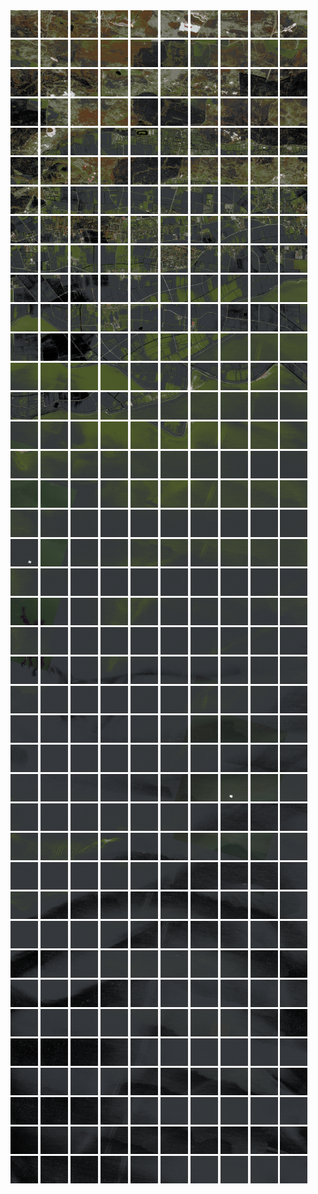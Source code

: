 <html>
<div>
<img src="https://github.com/HakkaTjakka/NL_TILE_MAP/blob/main/18/631/-1075/r.6310.-10750.png" height="44" width="44">
<img src="https://github.com/HakkaTjakka/NL_TILE_MAP/blob/main/18/631/-1075/r.6311.-10750.png" height="44" width="44">
<img src="https://github.com/HakkaTjakka/NL_TILE_MAP/blob/main/18/631/-1075/r.6312.-10750.png" height="44" width="44">
<img src="https://github.com/HakkaTjakka/NL_TILE_MAP/blob/main/18/631/-1075/r.6313.-10750.png" height="44" width="44">
<img src="https://github.com/HakkaTjakka/NL_TILE_MAP/blob/main/18/631/-1075/r.6314.-10750.png" height="44" width="44">
<img src="https://github.com/HakkaTjakka/NL_TILE_MAP/blob/main/18/631/-1075/r.6315.-10750.png" height="44" width="44">
<img src="https://github.com/HakkaTjakka/NL_TILE_MAP/blob/main/18/631/-1075/r.6316.-10750.png" height="44" width="44">
<img src="https://github.com/HakkaTjakka/NL_TILE_MAP/blob/main/18/631/-1075/r.6317.-10750.png" height="44" width="44">
<img src="https://github.com/HakkaTjakka/NL_TILE_MAP/blob/main/18/631/-1075/r.6318.-10750.png" height="44" width="44">
<img src="https://github.com/HakkaTjakka/NL_TILE_MAP/blob/main/18/631/-1075/r.6319.-10750.png" height="44" width="44">
<img src="https://github.com/HakkaTjakka/NL_TILE_MAP/blob/main/18/632/-1075/r.6320.-10750.png" height="44" width="44">
<img src="https://github.com/HakkaTjakka/NL_TILE_MAP/blob/main/18/632/-1075/r.6321.-10750.png" height="44" width="44">
<img src="https://github.com/HakkaTjakka/NL_TILE_MAP/blob/main/18/632/-1075/r.6322.-10750.png" height="44" width="44">
<img src="https://github.com/HakkaTjakka/NL_TILE_MAP/blob/main/18/632/-1075/r.6323.-10750.png" height="44" width="44">
<img src="https://github.com/HakkaTjakka/NL_TILE_MAP/blob/main/18/632/-1075/r.6324.-10750.png" height="44" width="44">
<img src="https://github.com/HakkaTjakka/NL_TILE_MAP/blob/main/18/632/-1075/r.6325.-10750.png" height="44" width="44">
<img src="https://github.com/HakkaTjakka/NL_TILE_MAP/blob/main/18/632/-1075/r.6326.-10750.png" height="44" width="44">
<img src="https://github.com/HakkaTjakka/NL_TILE_MAP/blob/main/18/632/-1075/r.6327.-10750.png" height="44" width="44">
<img src="https://github.com/HakkaTjakka/NL_TILE_MAP/blob/main/18/632/-1075/r.6328.-10750.png" height="44" width="44">
<img src="https://github.com/HakkaTjakka/NL_TILE_MAP/blob/main/18/632/-1075/r.6329.-10750.png" height="44" width="44">
<br>
<img src="https://github.com/HakkaTjakka/NL_TILE_MAP/blob/main/18/631/-1075/r.6310.-10749.png" height="44" width="44">
<img src="https://github.com/HakkaTjakka/NL_TILE_MAP/blob/main/18/631/-1075/r.6311.-10749.png" height="44" width="44">
<img src="https://github.com/HakkaTjakka/NL_TILE_MAP/blob/main/18/631/-1075/r.6312.-10749.png" height="44" width="44">
<img src="https://github.com/HakkaTjakka/NL_TILE_MAP/blob/main/18/631/-1075/r.6313.-10749.png" height="44" width="44">
<img src="https://github.com/HakkaTjakka/NL_TILE_MAP/blob/main/18/631/-1075/r.6314.-10749.png" height="44" width="44">
<img src="https://github.com/HakkaTjakka/NL_TILE_MAP/blob/main/18/631/-1075/r.6315.-10749.png" height="44" width="44">
<img src="https://github.com/HakkaTjakka/NL_TILE_MAP/blob/main/18/631/-1075/r.6316.-10749.png" height="44" width="44">
<img src="https://github.com/HakkaTjakka/NL_TILE_MAP/blob/main/18/631/-1075/r.6317.-10749.png" height="44" width="44">
<img src="https://github.com/HakkaTjakka/NL_TILE_MAP/blob/main/18/631/-1075/r.6318.-10749.png" height="44" width="44">
<img src="https://github.com/HakkaTjakka/NL_TILE_MAP/blob/main/18/631/-1075/r.6319.-10749.png" height="44" width="44">
<img src="https://github.com/HakkaTjakka/NL_TILE_MAP/blob/main/18/632/-1075/r.6320.-10749.png" height="44" width="44">
<img src="https://github.com/HakkaTjakka/NL_TILE_MAP/blob/main/18/632/-1075/r.6321.-10749.png" height="44" width="44">
<img src="https://github.com/HakkaTjakka/NL_TILE_MAP/blob/main/18/632/-1075/r.6322.-10749.png" height="44" width="44">
<img src="https://github.com/HakkaTjakka/NL_TILE_MAP/blob/main/18/632/-1075/r.6323.-10749.png" height="44" width="44">
<img src="https://github.com/HakkaTjakka/NL_TILE_MAP/blob/main/18/632/-1075/r.6324.-10749.png" height="44" width="44">
<img src="https://github.com/HakkaTjakka/NL_TILE_MAP/blob/main/18/632/-1075/r.6325.-10749.png" height="44" width="44">
<img src="https://github.com/HakkaTjakka/NL_TILE_MAP/blob/main/18/632/-1075/r.6326.-10749.png" height="44" width="44">
<img src="https://github.com/HakkaTjakka/NL_TILE_MAP/blob/main/18/632/-1075/r.6327.-10749.png" height="44" width="44">
<img src="https://github.com/HakkaTjakka/NL_TILE_MAP/blob/main/18/632/-1075/r.6328.-10749.png" height="44" width="44">
<img src="https://github.com/HakkaTjakka/NL_TILE_MAP/blob/main/18/632/-1075/r.6329.-10749.png" height="44" width="44">
<br>
<img src="https://github.com/HakkaTjakka/NL_TILE_MAP/blob/main/18/631/-1075/r.6310.-10748.png" height="44" width="44">
<img src="https://github.com/HakkaTjakka/NL_TILE_MAP/blob/main/18/631/-1075/r.6311.-10748.png" height="44" width="44">
<img src="https://github.com/HakkaTjakka/NL_TILE_MAP/blob/main/18/631/-1075/r.6312.-10748.png" height="44" width="44">
<img src="https://github.com/HakkaTjakka/NL_TILE_MAP/blob/main/18/631/-1075/r.6313.-10748.png" height="44" width="44">
<img src="https://github.com/HakkaTjakka/NL_TILE_MAP/blob/main/18/631/-1075/r.6314.-10748.png" height="44" width="44">
<img src="https://github.com/HakkaTjakka/NL_TILE_MAP/blob/main/18/631/-1075/r.6315.-10748.png" height="44" width="44">
<img src="https://github.com/HakkaTjakka/NL_TILE_MAP/blob/main/18/631/-1075/r.6316.-10748.png" height="44" width="44">
<img src="https://github.com/HakkaTjakka/NL_TILE_MAP/blob/main/18/631/-1075/r.6317.-10748.png" height="44" width="44">
<img src="https://github.com/HakkaTjakka/NL_TILE_MAP/blob/main/18/631/-1075/r.6318.-10748.png" height="44" width="44">
<img src="https://github.com/HakkaTjakka/NL_TILE_MAP/blob/main/18/631/-1075/r.6319.-10748.png" height="44" width="44">
<img src="https://github.com/HakkaTjakka/NL_TILE_MAP/blob/main/18/632/-1075/r.6320.-10748.png" height="44" width="44">
<img src="https://github.com/HakkaTjakka/NL_TILE_MAP/blob/main/18/632/-1075/r.6321.-10748.png" height="44" width="44">
<img src="https://github.com/HakkaTjakka/NL_TILE_MAP/blob/main/18/632/-1075/r.6322.-10748.png" height="44" width="44">
<img src="https://github.com/HakkaTjakka/NL_TILE_MAP/blob/main/18/632/-1075/r.6323.-10748.png" height="44" width="44">
<img src="https://github.com/HakkaTjakka/NL_TILE_MAP/blob/main/18/632/-1075/r.6324.-10748.png" height="44" width="44">
<img src="https://github.com/HakkaTjakka/NL_TILE_MAP/blob/main/18/632/-1075/r.6325.-10748.png" height="44" width="44">
<img src="https://github.com/HakkaTjakka/NL_TILE_MAP/blob/main/18/632/-1075/r.6326.-10748.png" height="44" width="44">
<img src="https://github.com/HakkaTjakka/NL_TILE_MAP/blob/main/18/632/-1075/r.6327.-10748.png" height="44" width="44">
<img src="https://github.com/HakkaTjakka/NL_TILE_MAP/blob/main/18/632/-1075/r.6328.-10748.png" height="44" width="44">
<img src="https://github.com/HakkaTjakka/NL_TILE_MAP/blob/main/18/632/-1075/r.6329.-10748.png" height="44" width="44">
<br>
<img src="https://github.com/HakkaTjakka/NL_TILE_MAP/blob/main/18/631/-1075/r.6310.-10747.png" height="44" width="44">
<img src="https://github.com/HakkaTjakka/NL_TILE_MAP/blob/main/18/631/-1075/r.6311.-10747.png" height="44" width="44">
<img src="https://github.com/HakkaTjakka/NL_TILE_MAP/blob/main/18/631/-1075/r.6312.-10747.png" height="44" width="44">
<img src="https://github.com/HakkaTjakka/NL_TILE_MAP/blob/main/18/631/-1075/r.6313.-10747.png" height="44" width="44">
<img src="https://github.com/HakkaTjakka/NL_TILE_MAP/blob/main/18/631/-1075/r.6314.-10747.png" height="44" width="44">
<img src="https://github.com/HakkaTjakka/NL_TILE_MAP/blob/main/18/631/-1075/r.6315.-10747.png" height="44" width="44">
<img src="https://github.com/HakkaTjakka/NL_TILE_MAP/blob/main/18/631/-1075/r.6316.-10747.png" height="44" width="44">
<img src="https://github.com/HakkaTjakka/NL_TILE_MAP/blob/main/18/631/-1075/r.6317.-10747.png" height="44" width="44">
<img src="https://github.com/HakkaTjakka/NL_TILE_MAP/blob/main/18/631/-1075/r.6318.-10747.png" height="44" width="44">
<img src="https://github.com/HakkaTjakka/NL_TILE_MAP/blob/main/18/631/-1075/r.6319.-10747.png" height="44" width="44">
<img src="https://github.com/HakkaTjakka/NL_TILE_MAP/blob/main/18/632/-1075/r.6320.-10747.png" height="44" width="44">
<img src="https://github.com/HakkaTjakka/NL_TILE_MAP/blob/main/18/632/-1075/r.6321.-10747.png" height="44" width="44">
<img src="https://github.com/HakkaTjakka/NL_TILE_MAP/blob/main/18/632/-1075/r.6322.-10747.png" height="44" width="44">
<img src="https://github.com/HakkaTjakka/NL_TILE_MAP/blob/main/18/632/-1075/r.6323.-10747.png" height="44" width="44">
<img src="https://github.com/HakkaTjakka/NL_TILE_MAP/blob/main/18/632/-1075/r.6324.-10747.png" height="44" width="44">
<img src="https://github.com/HakkaTjakka/NL_TILE_MAP/blob/main/18/632/-1075/r.6325.-10747.png" height="44" width="44">
<img src="https://github.com/HakkaTjakka/NL_TILE_MAP/blob/main/18/632/-1075/r.6326.-10747.png" height="44" width="44">
<img src="https://github.com/HakkaTjakka/NL_TILE_MAP/blob/main/18/632/-1075/r.6327.-10747.png" height="44" width="44">
<img src="https://github.com/HakkaTjakka/NL_TILE_MAP/blob/main/18/632/-1075/r.6328.-10747.png" height="44" width="44">
<img src="https://github.com/HakkaTjakka/NL_TILE_MAP/blob/main/18/632/-1075/r.6329.-10747.png" height="44" width="44">
<br>
<img src="https://github.com/HakkaTjakka/NL_TILE_MAP/blob/main/18/631/-1075/r.6310.-10746.png" height="44" width="44">
<img src="https://github.com/HakkaTjakka/NL_TILE_MAP/blob/main/18/631/-1075/r.6311.-10746.png" height="44" width="44">
<img src="https://github.com/HakkaTjakka/NL_TILE_MAP/blob/main/18/631/-1075/r.6312.-10746.png" height="44" width="44">
<img src="https://github.com/HakkaTjakka/NL_TILE_MAP/blob/main/18/631/-1075/r.6313.-10746.png" height="44" width="44">
<img src="https://github.com/HakkaTjakka/NL_TILE_MAP/blob/main/18/631/-1075/r.6314.-10746.png" height="44" width="44">
<img src="https://github.com/HakkaTjakka/NL_TILE_MAP/blob/main/18/631/-1075/r.6315.-10746.png" height="44" width="44">
<img src="https://github.com/HakkaTjakka/NL_TILE_MAP/blob/main/18/631/-1075/r.6316.-10746.png" height="44" width="44">
<img src="https://github.com/HakkaTjakka/NL_TILE_MAP/blob/main/18/631/-1075/r.6317.-10746.png" height="44" width="44">
<img src="https://github.com/HakkaTjakka/NL_TILE_MAP/blob/main/18/631/-1075/r.6318.-10746.png" height="44" width="44">
<img src="https://github.com/HakkaTjakka/NL_TILE_MAP/blob/main/18/631/-1075/r.6319.-10746.png" height="44" width="44">
<img src="https://github.com/HakkaTjakka/NL_TILE_MAP/blob/main/18/632/-1075/r.6320.-10746.png" height="44" width="44">
<img src="https://github.com/HakkaTjakka/NL_TILE_MAP/blob/main/18/632/-1075/r.6321.-10746.png" height="44" width="44">
<img src="https://github.com/HakkaTjakka/NL_TILE_MAP/blob/main/18/632/-1075/r.6322.-10746.png" height="44" width="44">
<img src="https://github.com/HakkaTjakka/NL_TILE_MAP/blob/main/18/632/-1075/r.6323.-10746.png" height="44" width="44">
<img src="https://github.com/HakkaTjakka/NL_TILE_MAP/blob/main/18/632/-1075/r.6324.-10746.png" height="44" width="44">
<img src="https://github.com/HakkaTjakka/NL_TILE_MAP/blob/main/18/632/-1075/r.6325.-10746.png" height="44" width="44">
<img src="https://github.com/HakkaTjakka/NL_TILE_MAP/blob/main/18/632/-1075/r.6326.-10746.png" height="44" width="44">
<img src="https://github.com/HakkaTjakka/NL_TILE_MAP/blob/main/18/632/-1075/r.6327.-10746.png" height="44" width="44">
<img src="https://github.com/HakkaTjakka/NL_TILE_MAP/blob/main/18/632/-1075/r.6328.-10746.png" height="44" width="44">
<img src="https://github.com/HakkaTjakka/NL_TILE_MAP/blob/main/18/632/-1075/r.6329.-10746.png" height="44" width="44">
<br>
<img src="https://github.com/HakkaTjakka/NL_TILE_MAP/blob/main/18/631/-1075/r.6310.-10745.png" height="44" width="44">
<img src="https://github.com/HakkaTjakka/NL_TILE_MAP/blob/main/18/631/-1075/r.6311.-10745.png" height="44" width="44">
<img src="https://github.com/HakkaTjakka/NL_TILE_MAP/blob/main/18/631/-1075/r.6312.-10745.png" height="44" width="44">
<img src="https://github.com/HakkaTjakka/NL_TILE_MAP/blob/main/18/631/-1075/r.6313.-10745.png" height="44" width="44">
<img src="https://github.com/HakkaTjakka/NL_TILE_MAP/blob/main/18/631/-1075/r.6314.-10745.png" height="44" width="44">
<img src="https://github.com/HakkaTjakka/NL_TILE_MAP/blob/main/18/631/-1075/r.6315.-10745.png" height="44" width="44">
<img src="https://github.com/HakkaTjakka/NL_TILE_MAP/blob/main/18/631/-1075/r.6316.-10745.png" height="44" width="44">
<img src="https://github.com/HakkaTjakka/NL_TILE_MAP/blob/main/18/631/-1075/r.6317.-10745.png" height="44" width="44">
<img src="https://github.com/HakkaTjakka/NL_TILE_MAP/blob/main/18/631/-1075/r.6318.-10745.png" height="44" width="44">
<img src="https://github.com/HakkaTjakka/NL_TILE_MAP/blob/main/18/631/-1075/r.6319.-10745.png" height="44" width="44">
<img src="https://github.com/HakkaTjakka/NL_TILE_MAP/blob/main/18/632/-1075/r.6320.-10745.png" height="44" width="44">
<img src="https://github.com/HakkaTjakka/NL_TILE_MAP/blob/main/18/632/-1075/r.6321.-10745.png" height="44" width="44">
<img src="https://github.com/HakkaTjakka/NL_TILE_MAP/blob/main/18/632/-1075/r.6322.-10745.png" height="44" width="44">
<img src="https://github.com/HakkaTjakka/NL_TILE_MAP/blob/main/18/632/-1075/r.6323.-10745.png" height="44" width="44">
<img src="https://github.com/HakkaTjakka/NL_TILE_MAP/blob/main/18/632/-1075/r.6324.-10745.png" height="44" width="44">
<img src="https://github.com/HakkaTjakka/NL_TILE_MAP/blob/main/18/632/-1075/r.6325.-10745.png" height="44" width="44">
<img src="https://github.com/HakkaTjakka/NL_TILE_MAP/blob/main/18/632/-1075/r.6326.-10745.png" height="44" width="44">
<img src="https://github.com/HakkaTjakka/NL_TILE_MAP/blob/main/18/632/-1075/r.6327.-10745.png" height="44" width="44">
<img src="https://github.com/HakkaTjakka/NL_TILE_MAP/blob/main/18/632/-1075/r.6328.-10745.png" height="44" width="44">
<img src="https://github.com/HakkaTjakka/NL_TILE_MAP/blob/main/18/632/-1075/r.6329.-10745.png" height="44" width="44">
<br>
<img src="https://github.com/HakkaTjakka/NL_TILE_MAP/blob/main/18/631/-1075/r.6310.-10744.png" height="44" width="44">
<img src="https://github.com/HakkaTjakka/NL_TILE_MAP/blob/main/18/631/-1075/r.6311.-10744.png" height="44" width="44">
<img src="https://github.com/HakkaTjakka/NL_TILE_MAP/blob/main/18/631/-1075/r.6312.-10744.png" height="44" width="44">
<img src="https://github.com/HakkaTjakka/NL_TILE_MAP/blob/main/18/631/-1075/r.6313.-10744.png" height="44" width="44">
<img src="https://github.com/HakkaTjakka/NL_TILE_MAP/blob/main/18/631/-1075/r.6314.-10744.png" height="44" width="44">
<img src="https://github.com/HakkaTjakka/NL_TILE_MAP/blob/main/18/631/-1075/r.6315.-10744.png" height="44" width="44">
<img src="https://github.com/HakkaTjakka/NL_TILE_MAP/blob/main/18/631/-1075/r.6316.-10744.png" height="44" width="44">
<img src="https://github.com/HakkaTjakka/NL_TILE_MAP/blob/main/18/631/-1075/r.6317.-10744.png" height="44" width="44">
<img src="https://github.com/HakkaTjakka/NL_TILE_MAP/blob/main/18/631/-1075/r.6318.-10744.png" height="44" width="44">
<img src="https://github.com/HakkaTjakka/NL_TILE_MAP/blob/main/18/631/-1075/r.6319.-10744.png" height="44" width="44">
<img src="https://github.com/HakkaTjakka/NL_TILE_MAP/blob/main/18/632/-1075/r.6320.-10744.png" height="44" width="44">
<img src="https://github.com/HakkaTjakka/NL_TILE_MAP/blob/main/18/632/-1075/r.6321.-10744.png" height="44" width="44">
<img src="https://github.com/HakkaTjakka/NL_TILE_MAP/blob/main/18/632/-1075/r.6322.-10744.png" height="44" width="44">
<img src="https://github.com/HakkaTjakka/NL_TILE_MAP/blob/main/18/632/-1075/r.6323.-10744.png" height="44" width="44">
<img src="https://github.com/HakkaTjakka/NL_TILE_MAP/blob/main/18/632/-1075/r.6324.-10744.png" height="44" width="44">
<img src="https://github.com/HakkaTjakka/NL_TILE_MAP/blob/main/18/632/-1075/r.6325.-10744.png" height="44" width="44">
<img src="https://github.com/HakkaTjakka/NL_TILE_MAP/blob/main/18/632/-1075/r.6326.-10744.png" height="44" width="44">
<img src="https://github.com/HakkaTjakka/NL_TILE_MAP/blob/main/18/632/-1075/r.6327.-10744.png" height="44" width="44">
<img src="https://github.com/HakkaTjakka/NL_TILE_MAP/blob/main/18/632/-1075/r.6328.-10744.png" height="44" width="44">
<img src="https://github.com/HakkaTjakka/NL_TILE_MAP/blob/main/18/632/-1075/r.6329.-10744.png" height="44" width="44">
<br>
<img src="https://github.com/HakkaTjakka/NL_TILE_MAP/blob/main/18/631/-1075/r.6310.-10743.png" height="44" width="44">
<img src="https://github.com/HakkaTjakka/NL_TILE_MAP/blob/main/18/631/-1075/r.6311.-10743.png" height="44" width="44">
<img src="https://github.com/HakkaTjakka/NL_TILE_MAP/blob/main/18/631/-1075/r.6312.-10743.png" height="44" width="44">
<img src="https://github.com/HakkaTjakka/NL_TILE_MAP/blob/main/18/631/-1075/r.6313.-10743.png" height="44" width="44">
<img src="https://github.com/HakkaTjakka/NL_TILE_MAP/blob/main/18/631/-1075/r.6314.-10743.png" height="44" width="44">
<img src="https://github.com/HakkaTjakka/NL_TILE_MAP/blob/main/18/631/-1075/r.6315.-10743.png" height="44" width="44">
<img src="https://github.com/HakkaTjakka/NL_TILE_MAP/blob/main/18/631/-1075/r.6316.-10743.png" height="44" width="44">
<img src="https://github.com/HakkaTjakka/NL_TILE_MAP/blob/main/18/631/-1075/r.6317.-10743.png" height="44" width="44">
<img src="https://github.com/HakkaTjakka/NL_TILE_MAP/blob/main/18/631/-1075/r.6318.-10743.png" height="44" width="44">
<img src="https://github.com/HakkaTjakka/NL_TILE_MAP/blob/main/18/631/-1075/r.6319.-10743.png" height="44" width="44">
<img src="https://github.com/HakkaTjakka/NL_TILE_MAP/blob/main/18/632/-1075/r.6320.-10743.png" height="44" width="44">
<img src="https://github.com/HakkaTjakka/NL_TILE_MAP/blob/main/18/632/-1075/r.6321.-10743.png" height="44" width="44">
<img src="https://github.com/HakkaTjakka/NL_TILE_MAP/blob/main/18/632/-1075/r.6322.-10743.png" height="44" width="44">
<img src="https://github.com/HakkaTjakka/NL_TILE_MAP/blob/main/18/632/-1075/r.6323.-10743.png" height="44" width="44">
<img src="https://github.com/HakkaTjakka/NL_TILE_MAP/blob/main/18/632/-1075/r.6324.-10743.png" height="44" width="44">
<img src="https://github.com/HakkaTjakka/NL_TILE_MAP/blob/main/18/632/-1075/r.6325.-10743.png" height="44" width="44">
<img src="https://github.com/HakkaTjakka/NL_TILE_MAP/blob/main/18/632/-1075/r.6326.-10743.png" height="44" width="44">
<img src="https://github.com/HakkaTjakka/NL_TILE_MAP/blob/main/18/632/-1075/r.6327.-10743.png" height="44" width="44">
<img src="https://github.com/HakkaTjakka/NL_TILE_MAP/blob/main/18/632/-1075/r.6328.-10743.png" height="44" width="44">
<img src="https://github.com/HakkaTjakka/NL_TILE_MAP/blob/main/18/632/-1075/r.6329.-10743.png" height="44" width="44">
<br>
<img src="https://github.com/HakkaTjakka/NL_TILE_MAP/blob/main/18/631/-1075/r.6310.-10742.png" height="44" width="44">
<img src="https://github.com/HakkaTjakka/NL_TILE_MAP/blob/main/18/631/-1075/r.6311.-10742.png" height="44" width="44">
<img src="https://github.com/HakkaTjakka/NL_TILE_MAP/blob/main/18/631/-1075/r.6312.-10742.png" height="44" width="44">
<img src="https://github.com/HakkaTjakka/NL_TILE_MAP/blob/main/18/631/-1075/r.6313.-10742.png" height="44" width="44">
<img src="https://github.com/HakkaTjakka/NL_TILE_MAP/blob/main/18/631/-1075/r.6314.-10742.png" height="44" width="44">
<img src="https://github.com/HakkaTjakka/NL_TILE_MAP/blob/main/18/631/-1075/r.6315.-10742.png" height="44" width="44">
<img src="https://github.com/HakkaTjakka/NL_TILE_MAP/blob/main/18/631/-1075/r.6316.-10742.png" height="44" width="44">
<img src="https://github.com/HakkaTjakka/NL_TILE_MAP/blob/main/18/631/-1075/r.6317.-10742.png" height="44" width="44">
<img src="https://github.com/HakkaTjakka/NL_TILE_MAP/blob/main/18/631/-1075/r.6318.-10742.png" height="44" width="44">
<img src="https://github.com/HakkaTjakka/NL_TILE_MAP/blob/main/18/631/-1075/r.6319.-10742.png" height="44" width="44">
<img src="https://github.com/HakkaTjakka/NL_TILE_MAP/blob/main/18/632/-1075/r.6320.-10742.png" height="44" width="44">
<img src="https://github.com/HakkaTjakka/NL_TILE_MAP/blob/main/18/632/-1075/r.6321.-10742.png" height="44" width="44">
<img src="https://github.com/HakkaTjakka/NL_TILE_MAP/blob/main/18/632/-1075/r.6322.-10742.png" height="44" width="44">
<img src="https://github.com/HakkaTjakka/NL_TILE_MAP/blob/main/18/632/-1075/r.6323.-10742.png" height="44" width="44">
<img src="https://github.com/HakkaTjakka/NL_TILE_MAP/blob/main/18/632/-1075/r.6324.-10742.png" height="44" width="44">
<img src="https://github.com/HakkaTjakka/NL_TILE_MAP/blob/main/18/632/-1075/r.6325.-10742.png" height="44" width="44">
<img src="https://github.com/HakkaTjakka/NL_TILE_MAP/blob/main/18/632/-1075/r.6326.-10742.png" height="44" width="44">
<img src="https://github.com/HakkaTjakka/NL_TILE_MAP/blob/main/18/632/-1075/r.6327.-10742.png" height="44" width="44">
<img src="https://github.com/HakkaTjakka/NL_TILE_MAP/blob/main/18/632/-1075/r.6328.-10742.png" height="44" width="44">
<img src="https://github.com/HakkaTjakka/NL_TILE_MAP/blob/main/18/632/-1075/r.6329.-10742.png" height="44" width="44">
<br>
<img src="https://github.com/HakkaTjakka/NL_TILE_MAP/blob/main/18/631/-1075/r.6310.-10741.png" height="44" width="44">
<img src="https://github.com/HakkaTjakka/NL_TILE_MAP/blob/main/18/631/-1075/r.6311.-10741.png" height="44" width="44">
<img src="https://github.com/HakkaTjakka/NL_TILE_MAP/blob/main/18/631/-1075/r.6312.-10741.png" height="44" width="44">
<img src="https://github.com/HakkaTjakka/NL_TILE_MAP/blob/main/18/631/-1075/r.6313.-10741.png" height="44" width="44">
<img src="https://github.com/HakkaTjakka/NL_TILE_MAP/blob/main/18/631/-1075/r.6314.-10741.png" height="44" width="44">
<img src="https://github.com/HakkaTjakka/NL_TILE_MAP/blob/main/18/631/-1075/r.6315.-10741.png" height="44" width="44">
<img src="https://github.com/HakkaTjakka/NL_TILE_MAP/blob/main/18/631/-1075/r.6316.-10741.png" height="44" width="44">
<img src="https://github.com/HakkaTjakka/NL_TILE_MAP/blob/main/18/631/-1075/r.6317.-10741.png" height="44" width="44">
<img src="https://github.com/HakkaTjakka/NL_TILE_MAP/blob/main/18/631/-1075/r.6318.-10741.png" height="44" width="44">
<img src="https://github.com/HakkaTjakka/NL_TILE_MAP/blob/main/18/631/-1075/r.6319.-10741.png" height="44" width="44">
<img src="https://github.com/HakkaTjakka/NL_TILE_MAP/blob/main/18/632/-1075/r.6320.-10741.png" height="44" width="44">
<img src="https://github.com/HakkaTjakka/NL_TILE_MAP/blob/main/18/632/-1075/r.6321.-10741.png" height="44" width="44">
<img src="https://github.com/HakkaTjakka/NL_TILE_MAP/blob/main/18/632/-1075/r.6322.-10741.png" height="44" width="44">
<img src="https://github.com/HakkaTjakka/NL_TILE_MAP/blob/main/18/632/-1075/r.6323.-10741.png" height="44" width="44">
<img src="https://github.com/HakkaTjakka/NL_TILE_MAP/blob/main/18/632/-1075/r.6324.-10741.png" height="44" width="44">
<img src="https://github.com/HakkaTjakka/NL_TILE_MAP/blob/main/18/632/-1075/r.6325.-10741.png" height="44" width="44">
<img src="https://github.com/HakkaTjakka/NL_TILE_MAP/blob/main/18/632/-1075/r.6326.-10741.png" height="44" width="44">
<img src="https://github.com/HakkaTjakka/NL_TILE_MAP/blob/main/18/632/-1075/r.6327.-10741.png" height="44" width="44">
<img src="https://github.com/HakkaTjakka/NL_TILE_MAP/blob/main/18/632/-1075/r.6328.-10741.png" height="44" width="44">
<img src="https://github.com/HakkaTjakka/NL_TILE_MAP/blob/main/18/632/-1075/r.6329.-10741.png" height="44" width="44">
<br>
<img src="https://github.com/HakkaTjakka/NL_TILE_MAP/blob/main/18/631/-1074/r.6310.-10740.png" height="44" width="44">
<img src="https://github.com/HakkaTjakka/NL_TILE_MAP/blob/main/18/631/-1074/r.6311.-10740.png" height="44" width="44">
<img src="https://github.com/HakkaTjakka/NL_TILE_MAP/blob/main/18/631/-1074/r.6312.-10740.png" height="44" width="44">
<img src="https://github.com/HakkaTjakka/NL_TILE_MAP/blob/main/18/631/-1074/r.6313.-10740.png" height="44" width="44">
<img src="https://github.com/HakkaTjakka/NL_TILE_MAP/blob/main/18/631/-1074/r.6314.-10740.png" height="44" width="44">
<img src="https://github.com/HakkaTjakka/NL_TILE_MAP/blob/main/18/631/-1074/r.6315.-10740.png" height="44" width="44">
<img src="https://github.com/HakkaTjakka/NL_TILE_MAP/blob/main/18/631/-1074/r.6316.-10740.png" height="44" width="44">
<img src="https://github.com/HakkaTjakka/NL_TILE_MAP/blob/main/18/631/-1074/r.6317.-10740.png" height="44" width="44">
<img src="https://github.com/HakkaTjakka/NL_TILE_MAP/blob/main/18/631/-1074/r.6318.-10740.png" height="44" width="44">
<img src="https://github.com/HakkaTjakka/NL_TILE_MAP/blob/main/18/631/-1074/r.6319.-10740.png" height="44" width="44">
<img src="https://github.com/HakkaTjakka/NL_TILE_MAP/blob/main/18/632/-1074/r.6320.-10740.png" height="44" width="44">
<img src="https://github.com/HakkaTjakka/NL_TILE_MAP/blob/main/18/632/-1074/r.6321.-10740.png" height="44" width="44">
<img src="https://github.com/HakkaTjakka/NL_TILE_MAP/blob/main/18/632/-1074/r.6322.-10740.png" height="44" width="44">
<img src="https://github.com/HakkaTjakka/NL_TILE_MAP/blob/main/18/632/-1074/r.6323.-10740.png" height="44" width="44">
<img src="https://github.com/HakkaTjakka/NL_TILE_MAP/blob/main/18/632/-1074/r.6324.-10740.png" height="44" width="44">
<img src="https://github.com/HakkaTjakka/NL_TILE_MAP/blob/main/18/632/-1074/r.6325.-10740.png" height="44" width="44">
<img src="https://github.com/HakkaTjakka/NL_TILE_MAP/blob/main/18/632/-1074/r.6326.-10740.png" height="44" width="44">
<img src="https://github.com/HakkaTjakka/NL_TILE_MAP/blob/main/18/632/-1074/r.6327.-10740.png" height="44" width="44">
<img src="https://github.com/HakkaTjakka/NL_TILE_MAP/blob/main/18/632/-1074/r.6328.-10740.png" height="44" width="44">
<img src="https://github.com/HakkaTjakka/NL_TILE_MAP/blob/main/18/632/-1074/r.6329.-10740.png" height="44" width="44">
<br>
<img src="https://github.com/HakkaTjakka/NL_TILE_MAP/blob/main/18/631/-1074/r.6310.-10739.png" height="44" width="44">
<img src="https://github.com/HakkaTjakka/NL_TILE_MAP/blob/main/18/631/-1074/r.6311.-10739.png" height="44" width="44">
<img src="https://github.com/HakkaTjakka/NL_TILE_MAP/blob/main/18/631/-1074/r.6312.-10739.png" height="44" width="44">
<img src="https://github.com/HakkaTjakka/NL_TILE_MAP/blob/main/18/631/-1074/r.6313.-10739.png" height="44" width="44">
<img src="https://github.com/HakkaTjakka/NL_TILE_MAP/blob/main/18/631/-1074/r.6314.-10739.png" height="44" width="44">
<img src="https://github.com/HakkaTjakka/NL_TILE_MAP/blob/main/18/631/-1074/r.6315.-10739.png" height="44" width="44">
<img src="https://github.com/HakkaTjakka/NL_TILE_MAP/blob/main/18/631/-1074/r.6316.-10739.png" height="44" width="44">
<img src="https://github.com/HakkaTjakka/NL_TILE_MAP/blob/main/18/631/-1074/r.6317.-10739.png" height="44" width="44">
<img src="https://github.com/HakkaTjakka/NL_TILE_MAP/blob/main/18/631/-1074/r.6318.-10739.png" height="44" width="44">
<img src="https://github.com/HakkaTjakka/NL_TILE_MAP/blob/main/18/631/-1074/r.6319.-10739.png" height="44" width="44">
<img src="https://github.com/HakkaTjakka/NL_TILE_MAP/blob/main/18/632/-1074/r.6320.-10739.png" height="44" width="44">
<img src="https://github.com/HakkaTjakka/NL_TILE_MAP/blob/main/18/632/-1074/r.6321.-10739.png" height="44" width="44">
<img src="https://github.com/HakkaTjakka/NL_TILE_MAP/blob/main/18/632/-1074/r.6322.-10739.png" height="44" width="44">
<img src="https://github.com/HakkaTjakka/NL_TILE_MAP/blob/main/18/632/-1074/r.6323.-10739.png" height="44" width="44">
<img src="https://github.com/HakkaTjakka/NL_TILE_MAP/blob/main/18/632/-1074/r.6324.-10739.png" height="44" width="44">
<img src="https://github.com/HakkaTjakka/NL_TILE_MAP/blob/main/18/632/-1074/r.6325.-10739.png" height="44" width="44">
<img src="https://github.com/HakkaTjakka/NL_TILE_MAP/blob/main/18/632/-1074/r.6326.-10739.png" height="44" width="44">
<img src="https://github.com/HakkaTjakka/NL_TILE_MAP/blob/main/18/632/-1074/r.6327.-10739.png" height="44" width="44">
<img src="https://github.com/HakkaTjakka/NL_TILE_MAP/blob/main/18/632/-1074/r.6328.-10739.png" height="44" width="44">
<img src="https://github.com/HakkaTjakka/NL_TILE_MAP/blob/main/18/632/-1074/r.6329.-10739.png" height="44" width="44">
<br>
<img src="https://github.com/HakkaTjakka/NL_TILE_MAP/blob/main/18/631/-1074/r.6310.-10738.png" height="44" width="44">
<img src="https://github.com/HakkaTjakka/NL_TILE_MAP/blob/main/18/631/-1074/r.6311.-10738.png" height="44" width="44">
<img src="https://github.com/HakkaTjakka/NL_TILE_MAP/blob/main/18/631/-1074/r.6312.-10738.png" height="44" width="44">
<img src="https://github.com/HakkaTjakka/NL_TILE_MAP/blob/main/18/631/-1074/r.6313.-10738.png" height="44" width="44">
<img src="https://github.com/HakkaTjakka/NL_TILE_MAP/blob/main/18/631/-1074/r.6314.-10738.png" height="44" width="44">
<img src="https://github.com/HakkaTjakka/NL_TILE_MAP/blob/main/18/631/-1074/r.6315.-10738.png" height="44" width="44">
<img src="https://github.com/HakkaTjakka/NL_TILE_MAP/blob/main/18/631/-1074/r.6316.-10738.png" height="44" width="44">
<img src="https://github.com/HakkaTjakka/NL_TILE_MAP/blob/main/18/631/-1074/r.6317.-10738.png" height="44" width="44">
<img src="https://github.com/HakkaTjakka/NL_TILE_MAP/blob/main/18/631/-1074/r.6318.-10738.png" height="44" width="44">
<img src="https://github.com/HakkaTjakka/NL_TILE_MAP/blob/main/18/631/-1074/r.6319.-10738.png" height="44" width="44">
<img src="https://github.com/HakkaTjakka/NL_TILE_MAP/blob/main/18/632/-1074/r.6320.-10738.png" height="44" width="44">
<img src="https://github.com/HakkaTjakka/NL_TILE_MAP/blob/main/18/632/-1074/r.6321.-10738.png" height="44" width="44">
<img src="https://github.com/HakkaTjakka/NL_TILE_MAP/blob/main/18/632/-1074/r.6322.-10738.png" height="44" width="44">
<img src="https://github.com/HakkaTjakka/NL_TILE_MAP/blob/main/18/632/-1074/r.6323.-10738.png" height="44" width="44">
<img src="https://github.com/HakkaTjakka/NL_TILE_MAP/blob/main/18/632/-1074/r.6324.-10738.png" height="44" width="44">
<img src="https://github.com/HakkaTjakka/NL_TILE_MAP/blob/main/18/632/-1074/r.6325.-10738.png" height="44" width="44">
<img src="https://github.com/HakkaTjakka/NL_TILE_MAP/blob/main/18/632/-1074/r.6326.-10738.png" height="44" width="44">
<img src="https://github.com/HakkaTjakka/NL_TILE_MAP/blob/main/18/632/-1074/r.6327.-10738.png" height="44" width="44">
<img src="https://github.com/HakkaTjakka/NL_TILE_MAP/blob/main/18/632/-1074/r.6328.-10738.png" height="44" width="44">
<img src="https://github.com/HakkaTjakka/NL_TILE_MAP/blob/main/18/632/-1074/r.6329.-10738.png" height="44" width="44">
<br>
<img src="https://github.com/HakkaTjakka/NL_TILE_MAP/blob/main/18/631/-1074/r.6310.-10737.png" height="44" width="44">
<img src="https://github.com/HakkaTjakka/NL_TILE_MAP/blob/main/18/631/-1074/r.6311.-10737.png" height="44" width="44">
<img src="https://github.com/HakkaTjakka/NL_TILE_MAP/blob/main/18/631/-1074/r.6312.-10737.png" height="44" width="44">
<img src="https://github.com/HakkaTjakka/NL_TILE_MAP/blob/main/18/631/-1074/r.6313.-10737.png" height="44" width="44">
<img src="https://github.com/HakkaTjakka/NL_TILE_MAP/blob/main/18/631/-1074/r.6314.-10737.png" height="44" width="44">
<img src="https://github.com/HakkaTjakka/NL_TILE_MAP/blob/main/18/631/-1074/r.6315.-10737.png" height="44" width="44">
<img src="https://github.com/HakkaTjakka/NL_TILE_MAP/blob/main/18/631/-1074/r.6316.-10737.png" height="44" width="44">
<img src="https://github.com/HakkaTjakka/NL_TILE_MAP/blob/main/18/631/-1074/r.6317.-10737.png" height="44" width="44">
<img src="https://github.com/HakkaTjakka/NL_TILE_MAP/blob/main/18/631/-1074/r.6318.-10737.png" height="44" width="44">
<img src="https://github.com/HakkaTjakka/NL_TILE_MAP/blob/main/18/631/-1074/r.6319.-10737.png" height="44" width="44">
<img src="https://github.com/HakkaTjakka/NL_TILE_MAP/blob/main/18/632/-1074/r.6320.-10737.png" height="44" width="44">
<img src="https://github.com/HakkaTjakka/NL_TILE_MAP/blob/main/18/632/-1074/r.6321.-10737.png" height="44" width="44">
<img src="https://github.com/HakkaTjakka/NL_TILE_MAP/blob/main/18/632/-1074/r.6322.-10737.png" height="44" width="44">
<img src="https://github.com/HakkaTjakka/NL_TILE_MAP/blob/main/18/632/-1074/r.6323.-10737.png" height="44" width="44">
<img src="https://github.com/HakkaTjakka/NL_TILE_MAP/blob/main/18/632/-1074/r.6324.-10737.png" height="44" width="44">
<img src="https://github.com/HakkaTjakka/NL_TILE_MAP/blob/main/18/632/-1074/r.6325.-10737.png" height="44" width="44">
<img src="https://github.com/HakkaTjakka/NL_TILE_MAP/blob/main/18/632/-1074/r.6326.-10737.png" height="44" width="44">
<img src="https://github.com/HakkaTjakka/NL_TILE_MAP/blob/main/18/632/-1074/r.6327.-10737.png" height="44" width="44">
<img src="https://github.com/HakkaTjakka/NL_TILE_MAP/blob/main/18/632/-1074/r.6328.-10737.png" height="44" width="44">
<img src="https://github.com/HakkaTjakka/NL_TILE_MAP/blob/main/18/632/-1074/r.6329.-10737.png" height="44" width="44">
<br>
<img src="https://github.com/HakkaTjakka/NL_TILE_MAP/blob/main/18/631/-1074/r.6310.-10736.png" height="44" width="44">
<img src="https://github.com/HakkaTjakka/NL_TILE_MAP/blob/main/18/631/-1074/r.6311.-10736.png" height="44" width="44">
<img src="https://github.com/HakkaTjakka/NL_TILE_MAP/blob/main/18/631/-1074/r.6312.-10736.png" height="44" width="44">
<img src="https://github.com/HakkaTjakka/NL_TILE_MAP/blob/main/18/631/-1074/r.6313.-10736.png" height="44" width="44">
<img src="https://github.com/HakkaTjakka/NL_TILE_MAP/blob/main/18/631/-1074/r.6314.-10736.png" height="44" width="44">
<img src="https://github.com/HakkaTjakka/NL_TILE_MAP/blob/main/18/631/-1074/r.6315.-10736.png" height="44" width="44">
<img src="https://github.com/HakkaTjakka/NL_TILE_MAP/blob/main/18/631/-1074/r.6316.-10736.png" height="44" width="44">
<img src="https://github.com/HakkaTjakka/NL_TILE_MAP/blob/main/18/631/-1074/r.6317.-10736.png" height="44" width="44">
<img src="https://github.com/HakkaTjakka/NL_TILE_MAP/blob/main/18/631/-1074/r.6318.-10736.png" height="44" width="44">
<img src="https://github.com/HakkaTjakka/NL_TILE_MAP/blob/main/18/631/-1074/r.6319.-10736.png" height="44" width="44">
<img src="https://github.com/HakkaTjakka/NL_TILE_MAP/blob/main/18/632/-1074/r.6320.-10736.png" height="44" width="44">
<img src="https://github.com/HakkaTjakka/NL_TILE_MAP/blob/main/18/632/-1074/r.6321.-10736.png" height="44" width="44">
<img src="https://github.com/HakkaTjakka/NL_TILE_MAP/blob/main/18/632/-1074/r.6322.-10736.png" height="44" width="44">
<img src="https://github.com/HakkaTjakka/NL_TILE_MAP/blob/main/18/632/-1074/r.6323.-10736.png" height="44" width="44">
<img src="https://github.com/HakkaTjakka/NL_TILE_MAP/blob/main/18/632/-1074/r.6324.-10736.png" height="44" width="44">
<img src="https://github.com/HakkaTjakka/NL_TILE_MAP/blob/main/18/632/-1074/r.6325.-10736.png" height="44" width="44">
<img src="https://github.com/HakkaTjakka/NL_TILE_MAP/blob/main/18/632/-1074/r.6326.-10736.png" height="44" width="44">
<img src="https://github.com/HakkaTjakka/NL_TILE_MAP/blob/main/18/632/-1074/r.6327.-10736.png" height="44" width="44">
<img src="https://github.com/HakkaTjakka/NL_TILE_MAP/blob/main/18/632/-1074/r.6328.-10736.png" height="44" width="44">
<img src="https://github.com/HakkaTjakka/NL_TILE_MAP/blob/main/18/632/-1074/r.6329.-10736.png" height="44" width="44">
<br>
<img src="https://github.com/HakkaTjakka/NL_TILE_MAP/blob/main/18/631/-1074/r.6310.-10735.png" height="44" width="44">
<img src="https://github.com/HakkaTjakka/NL_TILE_MAP/blob/main/18/631/-1074/r.6311.-10735.png" height="44" width="44">
<img src="https://github.com/HakkaTjakka/NL_TILE_MAP/blob/main/18/631/-1074/r.6312.-10735.png" height="44" width="44">
<img src="https://github.com/HakkaTjakka/NL_TILE_MAP/blob/main/18/631/-1074/r.6313.-10735.png" height="44" width="44">
<img src="https://github.com/HakkaTjakka/NL_TILE_MAP/blob/main/18/631/-1074/r.6314.-10735.png" height="44" width="44">
<img src="https://github.com/HakkaTjakka/NL_TILE_MAP/blob/main/18/631/-1074/r.6315.-10735.png" height="44" width="44">
<img src="https://github.com/HakkaTjakka/NL_TILE_MAP/blob/main/18/631/-1074/r.6316.-10735.png" height="44" width="44">
<img src="https://github.com/HakkaTjakka/NL_TILE_MAP/blob/main/18/631/-1074/r.6317.-10735.png" height="44" width="44">
<img src="https://github.com/HakkaTjakka/NL_TILE_MAP/blob/main/18/631/-1074/r.6318.-10735.png" height="44" width="44">
<img src="https://github.com/HakkaTjakka/NL_TILE_MAP/blob/main/18/631/-1074/r.6319.-10735.png" height="44" width="44">
<img src="https://github.com/HakkaTjakka/NL_TILE_MAP/blob/main/18/632/-1074/r.6320.-10735.png" height="44" width="44">
<img src="https://github.com/HakkaTjakka/NL_TILE_MAP/blob/main/18/632/-1074/r.6321.-10735.png" height="44" width="44">
<img src="https://github.com/HakkaTjakka/NL_TILE_MAP/blob/main/18/632/-1074/r.6322.-10735.png" height="44" width="44">
<img src="https://github.com/HakkaTjakka/NL_TILE_MAP/blob/main/18/632/-1074/r.6323.-10735.png" height="44" width="44">
<img src="https://github.com/HakkaTjakka/NL_TILE_MAP/blob/main/18/632/-1074/r.6324.-10735.png" height="44" width="44">
<img src="https://github.com/HakkaTjakka/NL_TILE_MAP/blob/main/18/632/-1074/r.6325.-10735.png" height="44" width="44">
<img src="https://github.com/HakkaTjakka/NL_TILE_MAP/blob/main/18/632/-1074/r.6326.-10735.png" height="44" width="44">
<img src="https://github.com/HakkaTjakka/NL_TILE_MAP/blob/main/18/632/-1074/r.6327.-10735.png" height="44" width="44">
<img src="https://github.com/HakkaTjakka/NL_TILE_MAP/blob/main/18/632/-1074/r.6328.-10735.png" height="44" width="44">
<img src="https://github.com/HakkaTjakka/NL_TILE_MAP/blob/main/18/632/-1074/r.6329.-10735.png" height="44" width="44">
<br>
<img src="https://github.com/HakkaTjakka/NL_TILE_MAP/blob/main/18/631/-1074/r.6310.-10734.png" height="44" width="44">
<img src="https://github.com/HakkaTjakka/NL_TILE_MAP/blob/main/18/631/-1074/r.6311.-10734.png" height="44" width="44">
<img src="https://github.com/HakkaTjakka/NL_TILE_MAP/blob/main/18/631/-1074/r.6312.-10734.png" height="44" width="44">
<img src="https://github.com/HakkaTjakka/NL_TILE_MAP/blob/main/18/631/-1074/r.6313.-10734.png" height="44" width="44">
<img src="https://github.com/HakkaTjakka/NL_TILE_MAP/blob/main/18/631/-1074/r.6314.-10734.png" height="44" width="44">
<img src="https://github.com/HakkaTjakka/NL_TILE_MAP/blob/main/18/631/-1074/r.6315.-10734.png" height="44" width="44">
<img src="https://github.com/HakkaTjakka/NL_TILE_MAP/blob/main/18/631/-1074/r.6316.-10734.png" height="44" width="44">
<img src="https://github.com/HakkaTjakka/NL_TILE_MAP/blob/main/18/631/-1074/r.6317.-10734.png" height="44" width="44">
<img src="https://github.com/HakkaTjakka/NL_TILE_MAP/blob/main/18/631/-1074/r.6318.-10734.png" height="44" width="44">
<img src="https://github.com/HakkaTjakka/NL_TILE_MAP/blob/main/18/631/-1074/r.6319.-10734.png" height="44" width="44">
<img src="https://github.com/HakkaTjakka/NL_TILE_MAP/blob/main/18/632/-1074/r.6320.-10734.png" height="44" width="44">
<img src="https://github.com/HakkaTjakka/NL_TILE_MAP/blob/main/18/632/-1074/r.6321.-10734.png" height="44" width="44">
<img src="https://github.com/HakkaTjakka/NL_TILE_MAP/blob/main/18/632/-1074/r.6322.-10734.png" height="44" width="44">
<img src="https://github.com/HakkaTjakka/NL_TILE_MAP/blob/main/18/632/-1074/r.6323.-10734.png" height="44" width="44">
<img src="https://github.com/HakkaTjakka/NL_TILE_MAP/blob/main/18/632/-1074/r.6324.-10734.png" height="44" width="44">
<img src="https://github.com/HakkaTjakka/NL_TILE_MAP/blob/main/18/632/-1074/r.6325.-10734.png" height="44" width="44">
<img src="https://github.com/HakkaTjakka/NL_TILE_MAP/blob/main/18/632/-1074/r.6326.-10734.png" height="44" width="44">
<img src="https://github.com/HakkaTjakka/NL_TILE_MAP/blob/main/18/632/-1074/r.6327.-10734.png" height="44" width="44">
<img src="https://github.com/HakkaTjakka/NL_TILE_MAP/blob/main/18/632/-1074/r.6328.-10734.png" height="44" width="44">
<img src="https://github.com/HakkaTjakka/NL_TILE_MAP/blob/main/18/632/-1074/r.6329.-10734.png" height="44" width="44">
<br>
<img src="https://github.com/HakkaTjakka/NL_TILE_MAP/blob/main/18/631/-1074/r.6310.-10733.png" height="44" width="44">
<img src="https://github.com/HakkaTjakka/NL_TILE_MAP/blob/main/18/631/-1074/r.6311.-10733.png" height="44" width="44">
<img src="https://github.com/HakkaTjakka/NL_TILE_MAP/blob/main/18/631/-1074/r.6312.-10733.png" height="44" width="44">
<img src="https://github.com/HakkaTjakka/NL_TILE_MAP/blob/main/18/631/-1074/r.6313.-10733.png" height="44" width="44">
<img src="https://github.com/HakkaTjakka/NL_TILE_MAP/blob/main/18/631/-1074/r.6314.-10733.png" height="44" width="44">
<img src="https://github.com/HakkaTjakka/NL_TILE_MAP/blob/main/18/631/-1074/r.6315.-10733.png" height="44" width="44">
<img src="https://github.com/HakkaTjakka/NL_TILE_MAP/blob/main/18/631/-1074/r.6316.-10733.png" height="44" width="44">
<img src="https://github.com/HakkaTjakka/NL_TILE_MAP/blob/main/18/631/-1074/r.6317.-10733.png" height="44" width="44">
<img src="https://github.com/HakkaTjakka/NL_TILE_MAP/blob/main/18/631/-1074/r.6318.-10733.png" height="44" width="44">
<img src="https://github.com/HakkaTjakka/NL_TILE_MAP/blob/main/18/631/-1074/r.6319.-10733.png" height="44" width="44">
<img src="https://github.com/HakkaTjakka/NL_TILE_MAP/blob/main/18/632/-1074/r.6320.-10733.png" height="44" width="44">
<img src="https://github.com/HakkaTjakka/NL_TILE_MAP/blob/main/18/632/-1074/r.6321.-10733.png" height="44" width="44">
<img src="https://github.com/HakkaTjakka/NL_TILE_MAP/blob/main/18/632/-1074/r.6322.-10733.png" height="44" width="44">
<img src="https://github.com/HakkaTjakka/NL_TILE_MAP/blob/main/18/632/-1074/r.6323.-10733.png" height="44" width="44">
<img src="https://github.com/HakkaTjakka/NL_TILE_MAP/blob/main/18/632/-1074/r.6324.-10733.png" height="44" width="44">
<img src="https://github.com/HakkaTjakka/NL_TILE_MAP/blob/main/18/632/-1074/r.6325.-10733.png" height="44" width="44">
<img src="https://github.com/HakkaTjakka/NL_TILE_MAP/blob/main/18/632/-1074/r.6326.-10733.png" height="44" width="44">
<img src="https://github.com/HakkaTjakka/NL_TILE_MAP/blob/main/18/632/-1074/r.6327.-10733.png" height="44" width="44">
<img src="https://github.com/HakkaTjakka/NL_TILE_MAP/blob/main/18/632/-1074/r.6328.-10733.png" height="44" width="44">
<img src="https://github.com/HakkaTjakka/NL_TILE_MAP/blob/main/18/632/-1074/r.6329.-10733.png" height="44" width="44">
<br>
<img src="https://github.com/HakkaTjakka/NL_TILE_MAP/blob/main/18/631/-1074/r.6310.-10732.png" height="44" width="44">
<img src="https://github.com/HakkaTjakka/NL_TILE_MAP/blob/main/18/631/-1074/r.6311.-10732.png" height="44" width="44">
<img src="https://github.com/HakkaTjakka/NL_TILE_MAP/blob/main/18/631/-1074/r.6312.-10732.png" height="44" width="44">
<img src="https://github.com/HakkaTjakka/NL_TILE_MAP/blob/main/18/631/-1074/r.6313.-10732.png" height="44" width="44">
<img src="https://github.com/HakkaTjakka/NL_TILE_MAP/blob/main/18/631/-1074/r.6314.-10732.png" height="44" width="44">
<img src="https://github.com/HakkaTjakka/NL_TILE_MAP/blob/main/18/631/-1074/r.6315.-10732.png" height="44" width="44">
<img src="https://github.com/HakkaTjakka/NL_TILE_MAP/blob/main/18/631/-1074/r.6316.-10732.png" height="44" width="44">
<img src="https://github.com/HakkaTjakka/NL_TILE_MAP/blob/main/18/631/-1074/r.6317.-10732.png" height="44" width="44">
<img src="https://github.com/HakkaTjakka/NL_TILE_MAP/blob/main/18/631/-1074/r.6318.-10732.png" height="44" width="44">
<img src="https://github.com/HakkaTjakka/NL_TILE_MAP/blob/main/18/631/-1074/r.6319.-10732.png" height="44" width="44">
<img src="https://github.com/HakkaTjakka/NL_TILE_MAP/blob/main/18/632/-1074/r.6320.-10732.png" height="44" width="44">
<img src="https://github.com/HakkaTjakka/NL_TILE_MAP/blob/main/18/632/-1074/r.6321.-10732.png" height="44" width="44">
<img src="https://github.com/HakkaTjakka/NL_TILE_MAP/blob/main/18/632/-1074/r.6322.-10732.png" height="44" width="44">
<img src="https://github.com/HakkaTjakka/NL_TILE_MAP/blob/main/18/632/-1074/r.6323.-10732.png" height="44" width="44">
<img src="https://github.com/HakkaTjakka/NL_TILE_MAP/blob/main/18/632/-1074/r.6324.-10732.png" height="44" width="44">
<img src="https://github.com/HakkaTjakka/NL_TILE_MAP/blob/main/18/632/-1074/r.6325.-10732.png" height="44" width="44">
<img src="https://github.com/HakkaTjakka/NL_TILE_MAP/blob/main/18/632/-1074/r.6326.-10732.png" height="44" width="44">
<img src="https://github.com/HakkaTjakka/NL_TILE_MAP/blob/main/18/632/-1074/r.6327.-10732.png" height="44" width="44">
<img src="https://github.com/HakkaTjakka/NL_TILE_MAP/blob/main/18/632/-1074/r.6328.-10732.png" height="44" width="44">
<img src="https://github.com/HakkaTjakka/NL_TILE_MAP/blob/main/18/632/-1074/r.6329.-10732.png" height="44" width="44">
<br>
<img src="https://github.com/HakkaTjakka/NL_TILE_MAP/blob/main/18/631/-1074/r.6310.-10731.png" height="44" width="44">
<img src="https://github.com/HakkaTjakka/NL_TILE_MAP/blob/main/18/631/-1074/r.6311.-10731.png" height="44" width="44">
<img src="https://github.com/HakkaTjakka/NL_TILE_MAP/blob/main/18/631/-1074/r.6312.-10731.png" height="44" width="44">
<img src="https://github.com/HakkaTjakka/NL_TILE_MAP/blob/main/18/631/-1074/r.6313.-10731.png" height="44" width="44">
<img src="https://github.com/HakkaTjakka/NL_TILE_MAP/blob/main/18/631/-1074/r.6314.-10731.png" height="44" width="44">
<img src="https://github.com/HakkaTjakka/NL_TILE_MAP/blob/main/18/631/-1074/r.6315.-10731.png" height="44" width="44">
<img src="https://github.com/HakkaTjakka/NL_TILE_MAP/blob/main/18/631/-1074/r.6316.-10731.png" height="44" width="44">
<img src="https://github.com/HakkaTjakka/NL_TILE_MAP/blob/main/18/631/-1074/r.6317.-10731.png" height="44" width="44">
<img src="https://github.com/HakkaTjakka/NL_TILE_MAP/blob/main/18/631/-1074/r.6318.-10731.png" height="44" width="44">
<img src="https://github.com/HakkaTjakka/NL_TILE_MAP/blob/main/18/631/-1074/r.6319.-10731.png" height="44" width="44">
<img src="https://github.com/HakkaTjakka/NL_TILE_MAP/blob/main/18/632/-1074/r.6320.-10731.png" height="44" width="44">
<img src="https://github.com/HakkaTjakka/NL_TILE_MAP/blob/main/18/632/-1074/r.6321.-10731.png" height="44" width="44">
<img src="https://github.com/HakkaTjakka/NL_TILE_MAP/blob/main/18/632/-1074/r.6322.-10731.png" height="44" width="44">
<img src="https://github.com/HakkaTjakka/NL_TILE_MAP/blob/main/18/632/-1074/r.6323.-10731.png" height="44" width="44">
<img src="https://github.com/HakkaTjakka/NL_TILE_MAP/blob/main/18/632/-1074/r.6324.-10731.png" height="44" width="44">
<img src="https://github.com/HakkaTjakka/NL_TILE_MAP/blob/main/18/632/-1074/r.6325.-10731.png" height="44" width="44">
<img src="https://github.com/HakkaTjakka/NL_TILE_MAP/blob/main/18/632/-1074/r.6326.-10731.png" height="44" width="44">
<img src="https://github.com/HakkaTjakka/NL_TILE_MAP/blob/main/18/632/-1074/r.6327.-10731.png" height="44" width="44">
<img src="https://github.com/HakkaTjakka/NL_TILE_MAP/blob/main/18/632/-1074/r.6328.-10731.png" height="44" width="44">
<img src="https://github.com/HakkaTjakka/NL_TILE_MAP/blob/main/18/632/-1074/r.6329.-10731.png" height="44" width="44">
<br>
</div>
</html>
